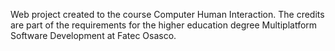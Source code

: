 Web project created to the course Computer Human Interaction. The credits are part of the requirements for the higher education degree Multiplatform Software Development at Fatec Osasco.

